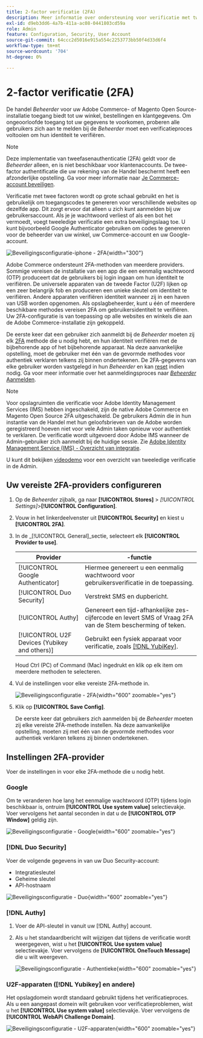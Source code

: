 ```yaml
---
title: 2-factor verificatie (2FA)
description: Meer informatie over ondersteuning voor verificatie met twee factoren voor de beveiliging van uw winkel en gegevens.
exl-id: d9eb3dd6-4a7b-411a-ac08-0441803cd59a
role: Admin
feature: Configuration, Security, User Account
source-git-commit: 64ccc2d5016e915a554c2253773bb50f4d33d6f4
workflow-type: tm+mt
source-wordcount: '704'
ht-degree: 0%

---
```


# 2-factor verificatie (2FA)

De handel _Beheerder_ voor uw Adobe Commerce- of Magento Open Source-installatie toegang biedt tot uw winkel, bestellingen en klantgegevens. Om ongeoorloofde toegang tot uw gegevens te voorkomen, proberen alle gebruikers zich aan te melden bij de _Beheerder_ moet een verificatieproces voltooien om hun identiteit te verifiëren.

>[!NOTE]
>
>Deze implementatie van tweefasenauthenticatie (2FA) geldt voor de _Beheerder_ alleen, en is niet beschikbaar voor klantenaccounts. De twee-factor authentificatie die uw rekening van de Handel beschermt heeft een afzonderlijke opstelling. Ga voor meer informatie naar [Je Commerce-account beveiligen](../getting-started/commerce-account-secure.md).

Verificatie met twee factoren wordt op grote schaal gebruikt en het is gebruikelijk om toegangscodes te genereren voor verschillende websites op dezelfde app. Dit zorgt ervoor dat alleen u zich kunt aanmelden bij uw gebruikersaccount. Als je je wachtwoord verliest of als een bot het vermoedt, voegt tweeledige verificatie een extra beveiligingslaag toe. U kunt bijvoorbeeld Google Authenticator gebruiken om codes te genereren voor de beheerder van uw winkel, uw Commerce-account en uw Google-account.

![Beveiligingsconfiguratie-iphone - 2FA](./assets/google-authenticator-iphone.png){width="300"}

Adobe Commerce ondersteunt 2FA-methoden van meerdere providers. Sommige vereisen de installatie van een app die een eenmalig wachtwoord (OTP) produceert dat de gebruikers bij login ingaan om hun identiteit te verifiëren. De universele apparaten van de tweede Factor (U2F) lijken op een zeer belangrijk fob en produceren een unieke sleutel om identiteit te verifiëren. Andere apparaten verifiëren identiteit wanneer zij in een haven van USB worden opgenomen. Als opslagbeheerder, kunt u één of meerdere beschikbare methodes vereisen 2FA om gebruikersidentiteit te verifiëren. Uw 2FA-configuratie is van toepassing op alle websites en winkels die aan de Adobe Commerce-installatie zijn gekoppeld.

De eerste keer dat een gebruiker zich aanmeldt bij de _Beheerder_ moeten zij elk [2FA](../configuration-reference/security/2fa.md) methode die u nodig hebt, en hun identiteit verifiëren met de bijbehorende app of het bijbehorende apparaat. Na deze aanvankelijke opstelling, moet de gebruiker met één van de gevormde methodes voor authentiek verklaren telkens zij binnen ondertekenen. De 2FA-gegevens van elke gebruiker worden vastgelegd in hun _Beheerder_ en kan [reset](security-two-factor-authentication-manage.md) indien nodig. Ga voor meer informatie over het aanmeldingsproces naar [_Beheerder_ Aanmelden](../getting-started/admin-signin.md).

>[!NOTE]
>
>Voor opslagruimten die verificatie voor Adobe Identity Management Services (IMS) hebben ingeschakeld, zijn de native Adobe Commerce en Magento Open Source 2FA uitgeschakeld. De gebruikers Admin die in hun instantie van de Handel met hun geloofsbrieven van de Adobe worden geregistreerd hoeven niet voor vele Admin taken opnieuw voor authentiek te verklaren. De verificatie wordt uitgevoerd door Adobe IMS wanneer de Admin-gebruiker zich aanmeldt bij de huidige sessie. Zie [Adobe Identity Management Service (IMS) - Overzicht van integratie](https://experienceleague.adobe.com/docs/commerce-admin/start/admin/ims/adobe-ims-integration-overview.html).

U kunt dit bekijken [videodemo](https://video.tv.adobe.com/v/339104?quality=12&learn=on) voor een overzicht van tweeledige verificatie in de Admin.

## Uw vereiste 2FA-providers configureren

1. Op de _Beheerder_ zijbalk, ga naar **[!UICONTROL Stores]** > _[!UICONTROL Settings]_>**[!UICONTROL Configuration]**.

1. Vouw in het linkerdeelvenster uit **[!UICONTROL Security]** en kiest u **[!UICONTROL 2FA]**.

1. In de _[!UICONTROL General]_sectie, selecteert elk **[!UICONTROL Provider to use]**.

   | Provider | -functie |
   |--- |--- |
   | [!UICONTROL Google Authenticator] | Hiermee genereert u een eenmalig wachtwoord voor gebruikersverificatie in de toepassing. |
   | [!UICONTROL Duo Security] | Verstrekt SMS en dupbericht. |
   | [!UICONTROL Authy] | Genereert een tijd-afhankelijke zes-cijfercode en levert SMS of Vraag 2FA van de Stem bescherming of teken. |
   | [!UICONTROL U2F Devices (Yubikey and others)] | Gebruikt een fysiek apparaat voor verificatie, zoals [[!DNL YubiKey]](https://www.yubico.com/). |

   Houd Ctrl (PC) of Command (Mac) ingedrukt en klik op elk item om meerdere methoden te selecteren.

1. Vul de instellingen voor elke vereiste 2FA-methode in.

   ![Beveiligingsconfiguratie - 2FA](../configuration-reference/security/assets/2fa-general.png){width="600" zoomable="yes"}

1. Klik op **[!UICONTROL Save Config]**.

   De eerste keer dat gebruikers zich aanmelden bij de _Beheerder_ moeten zij elke vereiste 2FA-methode instellen. Na deze aanvankelijke opstelling, moeten zij met één van de gevormde methodes voor authentiek verklaren telkens zij binnen ondertekenen.

## Instellingen 2FA-provider

Voer de instellingen in voor elke 2FA-methode die u nodig hebt.

### Google

Om te veranderen hoe lang het eenmalige wachtwoord (OTP) tijdens login beschikbaar is, ontruim **[!UICONTROL Use system value]** selectievakje. Voer vervolgens het aantal seconden in dat u de **[!UICONTROL OTP Window]** geldig zijn.

![Beveiligingsconfiguratie - Google](../configuration-reference/security/assets/2fa-google.png){width="600" zoomable="yes"}

### [!DNL Duo Security]

Voer de volgende gegevens in van uw Duo Security-account:

- Integratiesleutel
- Geheime sleutel
- API-hostnaam

![Beveiligingsconfiguratie - Duo](../configuration-reference/security/assets/2fa-duo-security.png){width="600" zoomable="yes"}

### [!DNL Authy]

1. Voer de API-sleutel in vanuit uw [!DNL Authy] account.

1. Als u het standaardbericht wilt wijzigen dat tijdens de verificatie wordt weergegeven, wist u het **[!UICONTROL Use system value]** selectievakje. Voer vervolgens de **[!UICONTROL OneTouch Message]** die u wilt weergeven.

   ![Beveiligingsconfiguratie - Authentieke](../configuration-reference/security/assets/2fa-authy.png){width="600" zoomable="yes"}

### U2F-apparaten ([!DNL Yubikey] en andere)

Het opslagdomein wordt standaard gebruikt tijdens het verificatieproces. Als u een aangepast domein wilt gebruiken voor verificatieproblemen, wist u het **[!UICONTROL Use system value]** selectievakje. Voer vervolgens de **[!UICONTROL WebAPi Challenge Domain]**.

![Beveiligingsconfiguratie - U2F-apparaten](../configuration-reference/security/assets/2fa-u2f-key.png){width="600" zoomable="yes"}
